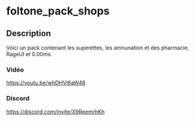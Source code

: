 # foltone_pack_shops

## Description
Voici un pack contenant les superettes, les amnunation et des pharmacie, RageUI et 0.00ms.

### Vidéo
https://youtu.be/whDHVl6aW48

### Discord
https://discord.com/invite/X9ReemrhKh
